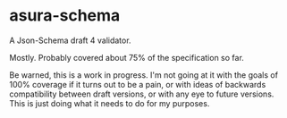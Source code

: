# asura-schema
A Json-Schema draft 4 validator.

Mostly. Probably covered about 75% of the specification so far.

Be warned, this is a work in progress. I'm not going at it with the goals of 100% coverage if it turns out to be a pain,
or with ideas of backwards compatibility between draft versions, or with any eye to future versions. This is just doing
what it needs to do for my purposes.
